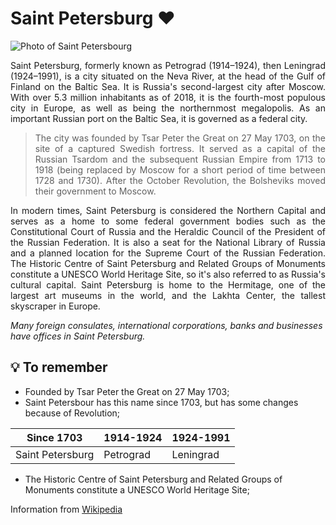 # Saint Petersburg :heart:

![Photo of Saint Petersbourg](https://upload.wikimedia.org/wikipedia/commons/thumb/5/51/SPB_Collage_2014-5.png/800px-SPB_Collage_2014-5.png)

<p style="text-align:justify;">
Saint Petersburg, formerly known as Petrograd (1914–1924), then Leningrad (1924–1991), is a city situated on the Neva River, at the head of the Gulf of Finland on the Baltic Sea. It is Russia's second-largest city after Moscow. With over 5.3 million inhabitants as of 2018, it is the fourth-most populous city in Europe, as well as being the northernmost megalopolis. As an important Russian port on the Baltic Sea, it is governed as a federal city.
</p>

> <p style="text-align:justify;">The city was founded by Tsar Peter the Great on 27 May 1703, on the site of a captured Swedish fortress. It served as a capital of the Russian Tsardom and the subsequent Russian Empire from 1713 to 1918 (being replaced by Moscow for a short period of time between 1728 and 1730). After the October Revolution, the Bolsheviks moved their government to Moscow.</p>

<p style="text-align:justify;">
In modern times, Saint Petersburg is considered the Northern Capital and serves as a home to some federal government bodies such as the Constitutional Court of Russia and the Heraldic Council of the President of the Russian Federation. It is also a seat for the National Library of Russia and a planned location for the Supreme Court of the Russian Federation. The Historic Centre of Saint Petersburg and Related Groups of Monuments constitute a UNESCO World Heritage Site, so it's also referred to as Russia's cultural capital. Saint Petersburg is home to the Hermitage, one of the largest art museums in the world, and the Lakhta Center, the tallest skyscraper in Europe.
</p>

_Many foreign consulates, international corporations, banks and businesses have offices in Saint Petersburg._

## :bulb: To remember
* Founded by Tsar Peter the Great on 27 May 1703;
* Saint Petersbour has this name since 1703, but has some changes because of Revolution;

| Since 1703       | 1914-1924 | 1924-1991 |
| ---------------- | --------- | --------- |
| Saint Petersburg | Petrograd | Leningrad |
* The Historic Centre of Saint Petersburg and Related Groups of Monuments constitute a UNESCO World Heritage Site;


Information from [Wikipedia](https://en.wikipedia.org/wiki/Saint_Petersburg)